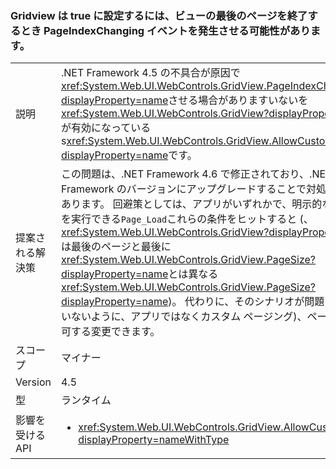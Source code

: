 ### <a name="gridviews-with-allowcustompaging-set-to-true-may-fire-the-pageindexchanging-event-when-leaving-the-final-page-of-the-view"></a>Gridview は true に設定するには、ビューの最後のページを終了するとき PageIndexChanging イベントを発生させる可能性があります。

|   |   |
|---|---|
|説明|.NET Framework 4.5 の不具合が原因で<xref:System.Web.UI.WebControls.GridView.PageIndexChanging?displayProperty=name>させる場合がありますいないを<xref:System.Web.UI.WebControls.GridView?displayProperty=name>が有効になっている s<xref:System.Web.UI.WebControls.GridView.AllowCustomPaging?displayProperty=name>です。|
|提案される解決策|この問題は、.NET Framework 4.6 で修正されており、.NET Framework のバージョンにアップグレードすることで対処することがあります。 回避策としては、アプリがいずれかで、明示的な BindGrid を実行できる<code>Page_Load</code>これらの条件をヒットすると (、<xref:System.Web.UI.WebControls.GridView?displayProperty=name>は最後のページと最後に<xref:System.Web.UI.WebControls.GridView.PageSize?displayProperty=name>とは異なる<xref:System.Web.UI.WebControls.GridView.PageSize?displayProperty=name>)。 代わりに、そのシナリオが問題を再現していないように、アプリではなくカスタム ページング)、ページングを許可する変更できます。|
|スコープ|マイナー|
|Version|4.5|
|型|ランタイム|
|影響を受ける API|<ul><li><xref:System.Web.UI.WebControls.GridView.AllowCustomPaging?displayProperty=nameWithType></li></ul>|

